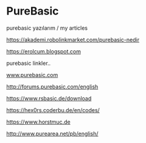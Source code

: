 # PureBasic
purebasic yazılarım / my articles

https://akademi.robolinkmarket.com/purebasic-nedir

https://erolcum.blogspot.com

purebasic linkler..

www.purebasic.com

http://forums.purebasic.com/english

https://www.rsbasic.de/download

https://hex0rs.coderbu.de/en/codes/

https://www.horstmuc.de

http://www.purearea.net/pb/english/







